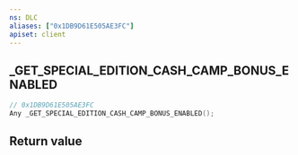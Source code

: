 ```yaml
---
ns: DLC
aliases: ["0x1DB9D61E505AE3FC"]
apiset: client
---
```

## _GET_SPECIAL_EDITION_CASH_CAMP_BONUS_ENABLED

```c
// 0x1DB9D61E505AE3FC
Any _GET_SPECIAL_EDITION_CASH_CAMP_BONUS_ENABLED();
```



## Return value

